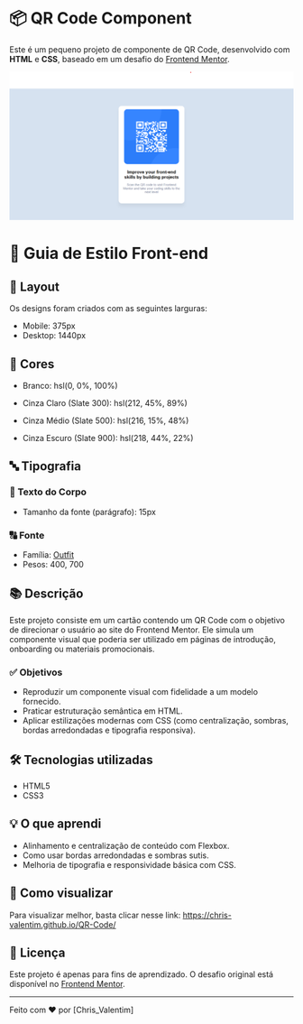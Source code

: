 # 📦 QR Code Component

Este é um pequeno projeto de componente de QR Code, desenvolvido com **HTML** e **CSS**, baseado em um desafio do [Frontend Mentor](https://www.frontendmentor.io/).

![Screenshot do Projeto](projetoFinalizado.png)

# 🎨 Guia de Estilo Front-end

## 📐 Layout

Os designs foram criados com as seguintes larguras:

- Mobile: 375px
- Desktop: 1440px

## 🎨 Cores

- Branco: hsl(0, 0%, 100%)

- Cinza Claro (Slate 300): hsl(212, 45%, 89%)
- Cinza Médio (Slate 500): hsl(216, 15%, 48%)
- Cinza Escuro (Slate 900): hsl(218, 44%, 22%)

## 🔤 Tipografia

### 📝 Texto do Corpo

- Tamanho da fonte (parágrafo): 15px

### 🔠 Fonte

- Família: [Outfit](https://fonts.google.com/specimen/Outfit)
- Pesos: 400, 700

## 📚 Descrição

Este projeto consiste em um cartão contendo um QR Code com o objetivo de direcionar o usuário ao site do Frontend Mentor. Ele simula um componente visual que poderia ser utilizado em páginas de introdução, onboarding ou materiais promocionais.

### ✅ Objetivos

- Reproduzir um componente visual com fidelidade a um modelo fornecido.
- Praticar estruturação semântica em HTML.
- Aplicar estilizações modernas com CSS (como centralização, sombras, bordas arredondadas e tipografia responsiva).

## 🛠 Tecnologias utilizadas

- HTML5
- CSS3

## 💡 O que aprendi

- Alinhamento e centralização de conteúdo com Flexbox.
- Como usar bordas arredondadas e sombras sutis.
- Melhoria de tipografia e responsividade básica com CSS.

## 🚀 Como visualizar

Para visualizar melhor, basta clicar nesse link: https://chris-valentim.github.io/QR-Code/

## 📝 Licença

Este projeto é apenas para fins de aprendizado. O desafio original está disponível no [Frontend Mentor](https://www.frontendmentor.io/).

---

Feito com ❤️ por [Chris_Valentim]
